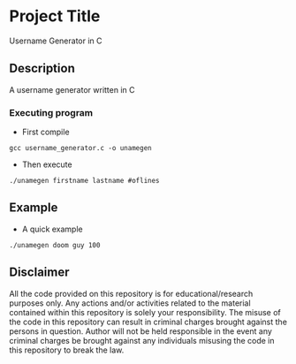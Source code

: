 # Project Title

Username Generator in C

## Description

A username generator written in C

### Executing program

* First compile
```
gcc username_generator.c -o unamegen
```
* Then execute
```
./unamegen firstname lastname #oflines
```

## Example

* A quick example
```
./unamegen doom guy 100
```

## Disclaimer
All the code provided on this repository is for educational/research purposes only. Any actions and/or activities related to the material contained within this repository is solely your responsibility. The misuse of the code in this repository can result in criminal charges brought against the persons in question. Author will not be held responsible in the event any criminal charges be brought against any individuals misusing the code in this repository to break the law.


